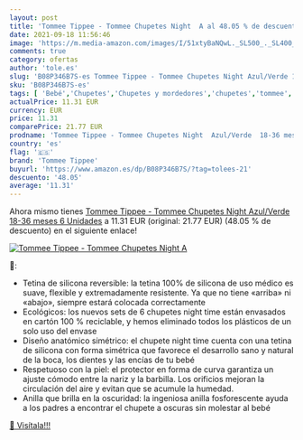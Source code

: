 ```yaml
---
layout: post
title: 'Tommee Tippee - Tommee Chupetes Night  A al 48.05 % de descuento'
date: 2021-09-18 11:56:46
image: 'https://m.media-amazon.com/images/I/51xtyBaNQwL._SL500_._SL400_.jpg'
comments: true
category: ofertas
author: 'tole.es'
slug: 'B08P346B7S-es Tommee Tippee - Tommee Chupetes Night Azul/Verde 18-36...'
sku: 'B08P346B7S-es'
tags: [ 'Bebé','Chupetes','Chupetes y mordedores','chupetes','tommee','tommee tippee', ]
actualPrice: 11.31 EUR
currency: EUR
price: 11.31
comparePrice: 21.77 EUR
prodname: 'Tommee Tippee - Tommee Chupetes Night  Azul/Verde  18-36 meses  6 Unidades'
country: 'es'
flag: '🇪🇸'
brand: 'Tommee Tippee'
buyurl: 'https://www.amazon.es/dp/B08P346B7S/?tag=tolees-21'
descuento: '48.05'
average: '11.31'
---
```


Ahora mismo tienes [Tommee Tippee - Tommee Chupetes Night  Azul/Verde  18-36 meses  6 Unidades](https://www.amazon.es/dp/B08P346B7S/?tag=tolees-21) a 11.31 EUR (original: 21.77 EUR) (48.05 %  de descuento) en el siguiente enlace!

[![Tommee Tippee - Tommee Chupetes Night  A](https://m.media-amazon.com/images/I/51xtyBaNQwL._SL500_._SL400_.jpg)](https://www.amazon.es/dp/B08P346B7S/?tag=tolees-21)

🔎:

- Tetina de silicona reversible: la tetina 100% de silicona de uso médico es suave, flexible y extremadamente resistente. Ya que no tiene «arriba» ni «abajo», siempre estará colocada correctamente
- Ecológicos: los nuevos sets de 6 chupetes night time están envasados en cartón 100 % reciclable, y hemos eliminado todos los plásticos de un solo uso del envase
- Diseño anatómico simétrico: el chupete night time cuenta con una tetina de silicona con forma simétrica que favorece el desarrollo sano y natural de la boca, los dientes y las encías de tu bebé
- Respetuoso con la piel: el protector en forma de curva garantiza un ajuste cómodo entre la nariz y la barbilla. Los orificios mejoran la circulación del aire y evitan que se acumule la humedad.
- Anilla que brilla en la oscuridad: la ingeniosa anilla fosforescente ayuda a los padres a encontrar el chupete a oscuras sin molestar al bebé

[🛒 Visítala!!!](https://www.amazon.es/dp/B08P346B7S/?tag=tolees-21)
